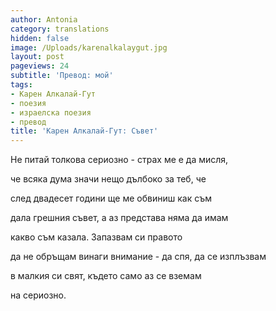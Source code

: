 ```yaml
---
author: Antonia
category: translations
hidden: false
image: /Uploads/karenalkalaygut.jpg
layout: post
pageviews: 24
subtitle: 'Превод: мой'
tags:
- Карен Алкалай-Гут
- поезия
- израелска поезия
- превод
title: 'Карен Алкалай-Гут: Съвет'
---
```


Не питай толкова сериозно - страх ме е да мисля,

че всяка дума значи нещо дълбоко за теб, че

след двадесет години ще ме обвиниш как съм

дала грешния съвет, а аз представа няма да имам

какво съм казала. Запазвам си правото

да не обръщам винаги внимание - да спя, да се изплъзвам

в малкия си свят, където само аз се вземам

на сериозно.